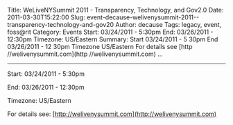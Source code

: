 Title: WeLiveNYSummit 2011 - Transparency, Technology, and Gov2.0
Date: 2011-03-30T15:22:00
Slug: event-decause-welivenysummit-2011--transparency-technology-and-gov20
Author: decause
Tags: legacy, event, foss@rit
Category: Events
Start: 03/24/2011 - 5:30pm
End: 03/26/2011 - 12:30pm
Timezone: US/Eastern
Summary: Start  03/24/2011 - 5 30pm  End  03/26/2011 - 12 30pm  Timezone  US/Eastern  For details see  [http //welivenysummit.com](http //welivenysummit.com)   ... 

---
Start: 03/24/2011 - 5:30pm

End: 03/26/2011 - 12:30pm

Timezone: US/Eastern

For details see: [http://welivenysummit.com](http://welivenysummit.com)

